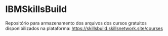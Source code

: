 # IBMSkillsBuild

Repositório para armazenamento dos arquivos dos cursos gratuitos disponibilizados na plataforma: https://skillsbuild.skillsnetwork.site/courses
